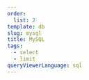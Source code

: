 ```yaml
---
order:
  list: 2
template: db
slug: mysql
title: MySQL
tags:
  - select
  - limit
queryViewerLanguage: sql
---
```

